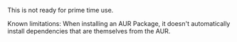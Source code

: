 This is not ready for prime time use.

Known limitations: When installing an AUR Package, it doesn't automatically install dependencies that are themselves from the AUR.

